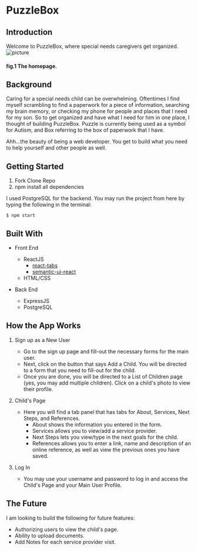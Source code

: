 # PuzzleBox

## Introduction
Welcome to PuzzleBox, where special needs caregivers get organized.
![picture](projpics/puzzleimage.png)
#### fig.1 The homepage.

## Background
Caring for a special needs child can be overwhelming.  Oftentimes I find myself scrambling to find a paperwork for a piece of information, searching my brain memory, or checking my phone for people and places that I need for my son.  So to get organized and have what I need for him in one place, I thought of building PuzzleBox.  Puzzle is currently being used as a symbol for Autism, and Box referring to the box of paperwork that I have.  

Ahh...the beauty of being a web developer.  You get to build what you need to help yourself and other people as well.

## Getting Started
1. Fork Clone Repo
2. npm install all dependencies

I used PostgreSQL for the backend.  You may run the project from here by typing the following in the terminal:

```
$ npm start
```

## Built With
* Front End
     - ReactJS
          - [react-tabs](https://www.npmjs.com/package/react-tabs)
          - [semantic-ui-react](https://react.semantic-ui.com/introduction)
    - HTML/CSS

* Back End
    - ExpressJS
    - PostgreSQL

## How the App Works
1.  Sign up as a New User
     * Go to the sign up page and fill-out the necessary forms for the main user.
     * Next, click on the button that says Add a Child.  You will be directed to a form that you need to fill-out for the child.
     * Once you are done, you will be directed to a List of Children page (yes, you may add multiple children).  Click on a child's photo to view their profile.

2.  Child's Page
     * Here you will find a tab panel that has tabs for About, Services, Next Steps, and References.
          - About shows the information you entered in the form.
          - Services allows you to view/add a service provider.
          - Next Steps lets you view/type in the next goals for the child.
          - References allows you to enter a link, name and description of an online reference, as well as view the previous ones you have saved.

3. Log In
     * You may use your username and password to log in and access the Child's Page and your Main User Profile.

## The Future
I am looking to build the following for future features:
* Authorizing users to view the child's page.
* Ability to upload documents.
* Add Notes for each service provider visit.
